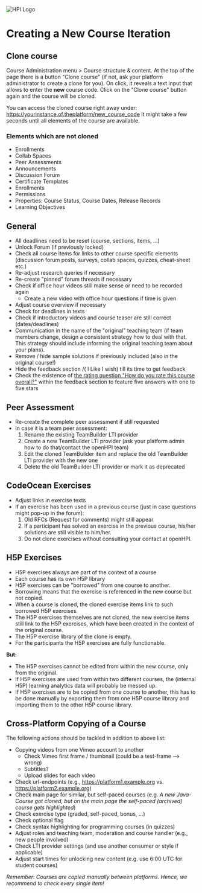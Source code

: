 ![HPI Logo](../img/HPI_Logo.png)

# Creating a New Course Iteration

## Clone course
Course Administration menu > Course structure & content.
At the top of the page there is a button "Clone course" (if not, ask your platform administrator to create a clone for you).
On click, it reveals a text input that allows to enter the **new** course code.
Click on the "Clone course" button again and the course will be cloned.

You can access the cloned course right away under:  
https://yourinstance.of.theplatform/new_course_code
It might take a few seconds until all elements of the course are available.

### Elements which are not cloned
- Enrollments
- Collab Spaces
- Peer Assessments
- Announcements
- Discussion Forum
- Certificate Templates
- Enrollments
- Permissions
- Properties: Course Status, Course Dates, Release Records
- Learning Objectives

## General
- All deadlines need to be reset (course, sections, items, ...)
- Unlock Forum (if previously locked)
- Check all course items for links to other course specific elements (discussion forum posts, surveys, collab spaces, quizzes, cheat-sheet etc.)
- Re-adjust research queries if necessary
- Re-create "pinned" forum threads if necessary
- Check if office hour videos still make sense or need to be recorded again
  - Create a new video with office hour questions if time is given
- Adjust course overview if necessary
- Check for deadlines in texts
- Check if introductory videos and course teaser are still correct (dates/deadlines)
- Communication in the name of the "original" teaching team (if team members change, design a consistent strategy how to deal with that. This strategy should include informing the original teaching team about your plans).
- Remove / hide sample solutions if previously included (also in the original course!)
- Hide the feedback section /( I Like I wish) till its time to get feedback
- Check the existence of [the rating question "How do you rate this course overall?"](../img/courseadministration/createcourseiteration/rating_question.png) within the feedback section to feature five answers with one to five stars

## Peer Assessment
- Re-create the complete peer assessment if still requested
- In case it is a team peer assessment:
  1. Rename the existing TeamBuilder LTI provider
  2. Create a new TeamBuilder LTI provider (ask your platform admin how to do that/contact the openHPI team)
  3. Edit the cloned TeamBuilder item and replace the old TeamBuilder LTI provider with the new one
  4. Delete the old TeamBuilder LTI provider or mark it as deprecated


## CodeOcean Exercises
- Adjust links in exercise texts
- If an exercise has been used in a previous course (just in case questions might pop-up in the forum):
  1. Old RFCs (Request for comments) might still appear
  2. If a participant has solved an exercise in the previous course, his/her solutions are still visible to him/her.
  3. Do not clone exercises without consulting your contact at openHPI.

## H5P Exercises
- H5P exercises always are part of the context of a course
- Each course has its own H5P library
- H5P exercises can be "borrowed" from one course to another.
- Borrowing means that the exercise is referenced in the new course but not copied.
- When a course is cloned, the cloned exercise items link to such borrowed H5P exercises.
- The H5P exercises themselves are not cloned, the new exercise items still link to the H5P exercises, which have been created in the context of the original course.
- The H5P exercise library of the clone is empty.
- For the participants the H5P exercises are fully functionable.

**But:**

- The H5P exercises cannot be edited from within the new course, only from the original.
- If H5P exercises are used from within two different courses, the (internal H5P) learning analytics data will probably be messed up.
- If H5P exercises are to be copied from one course to another, this has to be done manually by exporting them from one H5P course library and importing them to the other H5P course library.

## Cross-Platform Copying of a Course

The following actions should be tackled in addition to above list:

- Copying videos from one Vimeo account to another
  - Check Vimeo first frame / thumbnail (could be a test-frame --> wrong)
  - Subtitles?
  - Upload slides for each video
- Check url-endpoints (e.g., https://platform1.example.org vs. https://platform2.example.org)
- Check main page for similar, but self-paced courses (e.g. *A new Java-Course got cloned, but on the main page the self-paced (archived) course gets highlighted*)
- Check exercise type (graded, self-paced, bonus, ...)
- Check optional flag
- Check syntax highlighting for programming courses (in quizzes)
- Adjust roles and teaching team, moderation and course handler (e.g., new people involved)
- Check LTI provider settings (and use another consumer or style if applicable)
- Adjust start times for unlocking new content (e.g. use 6:00 UTC for student courses)

*Remember: Courses are copied manually between platforms. Hence, we recommend to check every single item!*
